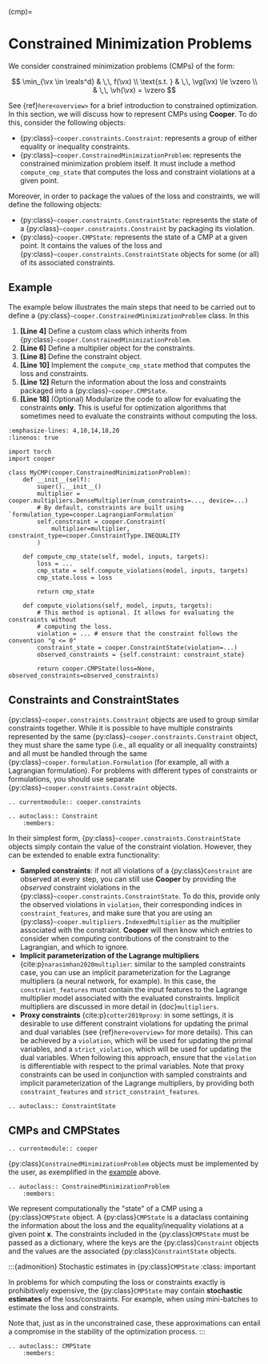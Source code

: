 (cmp)=

# Constrained Minimization Problems

We consider constrained minimization problems (CMPs) of the form:

$$
\min_{\vx \in \reals^d} & \,\, f(\vx) \\ \text{s.t. }
& \,\, \vg(\vx) \le \vzero \\ & \,\, \vh(\vx) = \vzero
$$

See {ref}`here<overview>` for a brief introduction to constrained optimization. In this section, we will discuss how to represent CMPs using **Cooper**. To do this, consider the following objects:
- {py:class}`~cooper.constraints.Constraint`: represents a group of either equality or inequality constraints.
- {py:class}`~cooper.ConstrainedMinimizationProblem`: represents the constrained minimization problem itself. It must include a method `compute_cmp_state` that computes the loss and constraint violations at a given point.

Moreover, in order to package the values of the loss and constraints, we will define the following objects:
- {py:class}`~cooper.constraints.ConstraintState`: represents the state of a {py:class}`~cooper.constraints.Constraint` by packaging its violation.
- {py:class}`~cooper.CMPState`: represents the state of a CMP at a given point. It contains the values of the loss and {py:class}`~cooper.constraints.ConstraintState` objects for some (or all) of its associated constraints.

## Example

The example below illustrates the main steps that need to be carried out to define a {py:class}`~cooper.ConstrainedMinimizationProblem` class. In this

1. **\[Line 4\]** Define a custom class which inherits from {py:class}`~cooper.ConstrainedMinimizationProblem`.
2. **\[Line 6\]** Define a multiplier object for the constraints.
3. **\[Line 8\]** Define the constraint object.
4. **\[Line 10\]** Implement the `compute_cmp_state` method that computes the loss and constraints.
5. **\[Line 12\]** Return the information about the loss and constraints packaged into a {py:class}`~cooper.CMPState`.
6. **\[Line 18\]** (Optional) Modularize the code to allow for evaluating the constraints **only**. This is useful for optimization algorithms that sometimes need to evaluate the constraints without computing the loss.

```{code-block} python
:emphasize-lines: 4,10,14,18,20
:linenos: true

import torch
import cooper

class MyCMP(cooper.ConstrainedMinimizationProblem):
    def __init__(self):
        super().__init__()
        multiplier = cooper.multipliers.DenseMultiplier(num_constraints=..., device=...)
        # By default, constraints are built using `formulation_type=cooper.LagrangianFormulation`
        self.constraint = cooper.Constraint(
            multiplier=multiplier, constraint_type=cooper.ConstraintType.INEQUALITY
        )

    def compute_cmp_state(self, model, inputs, targets):
        loss = ...
        cmp_state = self.compute_violations(model, inputs, targets)
        cmp_state.loss = loss

        return cmp_state

    def compute_violations(self, model, inputs, targets):
        # This method is optional. It allows for evaluating the constraints without
        # computing the loss.
        violation = ... # ensure that the constraint follows the convention "g <= 0"
        constraint_state = cooper.ConstraintState(violation=...)
        observed_constraints = {self.constraint: constraint_state}

        return cooper.CMPState(loss=None, observed_constraints=observed_constraints)
```


## Constraints and ConstraintStates

{py:class}`~cooper.constraints.Constraint` objects are used to group similar constraints together. While it is possible to have multiple constraints represented by the same {py:class}`~cooper.constraints.Constraint` object, they must share the same type (i.e., all equality or all inequality constraints) and all must be handled through the same {py:class}`~cooper.formulation.Formulation` (for example, all with a Lagrangian formulation). For problems with different types of constraints or formulations, you should use separate {py:class}`~cooper.constraints.Constraint` objects.

```{eval-rst}
.. currentmodule:: cooper.constraints
```


```{eval-rst}
.. autoclass:: Constraint
    :members:
```

In their simplest form, {py:class}`~cooper.constraints.ConstraintState` objects simply contain the value of the constraint violation. However, they can be extended to enable extra functionality:
- **Sampled constraints**: if not all violations of a {py:class}`Constraint` are observed at every step, you can still use **Cooper** by providing the *observed* constraint violations in the {py:class}`~cooper.constraints.ConstraintState`. To do this, provide only the observed violations in `violation`, their corresponding indices in `constraint_features`, and make sure that you are using an {py:class}`~cooper.multipliers.IndexedMultiplier` as the multiplier associated with the constraint. **Cooper** will then know which entries to consider when computing contributions of the constraint to the Lagrangian, and which to ignore.
- **Implicit parameterization of the Lagrange multipliers** {cite:p}`narasimhan2020multiplier`: similar to the sampled constraints case, you can use an implicit parameterization for the Lagrange multipliers (a neural network, for example). In this case, the `constraint_features` must contain the input features to the Lagrange multiplier model associated with the evaluated constraints. Implicit multipliers are discussed in more detail in {doc}`multipliers`.
- **Proxy constraints** {cite:p}`cotter2019proxy`: in some settings, it is desirable to use different constraint violations for updating the primal and dual variables (see {ref}`here<overview>` for more details). This can be achieved by a `violation`, which will be used for updating the primal variables, and a `strict_violation`, which will be used for updating the dual variables. When following this approach, ensure that the `violation` is differentiable with respect to the primal variables. Note that proxy constraints can be used in conjunction with sampled constraints and implicit parameterization of the Lagrange multipliers, by providing both `constraint_features` and `strict_constraint_features`.

```{eval-rst}
.. autoclass:: ConstraintState
```


## CMPs and CMPStates

```{eval-rst}
.. currentmodule:: cooper
```

{py:class}`ConstrainedMinimizationProblem` objects must be implemented by the user, as exemplified in the [example](#example) above.

```{eval-rst}
.. autoclass:: ConstrainedMinimizationProblem
    :members:
```


We represent computationally the "state" of a CMP using a {py:class}`CMPState` object. A {py:class}`CMPState` is a dataclass containing the information about the loss and the equality/inequality violations at a given point $\boldsymbol{x}$. The constraints included in the {py:class}`CMPState` must be passed as a dictionary, where the keys are the {py:class}`Constraint` objects and the values are the associated {py:class}`ConstraintState` objects.

:::{admonition} Stochastic estimates in {py:class}`CMPState`
:class: important

In problems for which computing the loss or constraints exactly is prohibitively expensive, the {py:class}`CMPState` may contain **stochastic estimates** of the loss/constraints. For example, when using mini-batches to estimate the loss and constraints.

Note that, just as in the unconstrained case, these approximations can entail a compromise in the stability of the optimization process.
:::

```{eval-rst}
.. autoclass:: CMPState
    :members:
```

